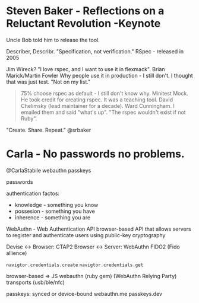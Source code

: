 # Steven Baker - Reflections on a Reluctant Revolution -Keynote

Uncle Bob told him to release the tool.

Describer, Describr.
"Specification, not verification."
RSpec - released in 2005

Jim Wireck?
"I love rspec, and I want to use it in flexmack".
Brian Marick/Martin Fowler
Why people use it in production - I still don't.
I thought that was just test.
"Not on my list."
> 75% choose rspec as default - I still don't know why.
Minitest Mock.
He took credit for creating rspec.
It was a teaching tool.
David Chelimsky (lead maintainer for a decade).
Ward Cunningham.
I emailed them and said "what's up".
"The rspec wouldn't exist if not Ruby".

"Create. Share. Repeat."
@srbaker



# Carla - No passwords no problems.

@CarlaStabile
webauthn
passkeys

passwords

authentication factos:
- knowledge  - something you know
- possesion - something you have
- inherence - something you are

WebAuthn - Web Authentication API
browser-based API that allows servers to register and authenticate users using public-key cryptography

Devise <-> Browser: CTAP2
Browser <-> Server: WebAuthn
FIDO2 (Fido allience)

`navigtor.credentials.create`
`navigtor.credentials.get`

browser-based => JS
webauthn (ruby gem) (WebAuthn Relying Party)
transports (usb/ble/nfc)

passkeys: synced or device-bound
webauthn.me
passkeys.dev



